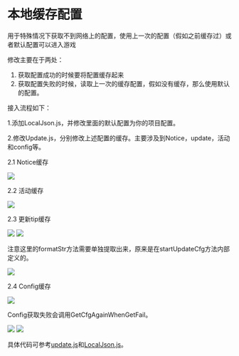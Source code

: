 # 本地缓存配置
用于特殊情况下获取不到网络上的配置，使用上一次的配置（假如之前缓存过）或者默认配置可以进入游戏

修改主要在于两处：
1. 获取配置成功的时候要将配置缓存起来
2. 获取配置失败的时候，读取上一次的缓存配置，假如没有缓存，那么使用默认的配置。

接入流程如下：

1.添加LocalJson.js，并修改里面的默认配置为你的项目配置。

2.修改Update.js，分别修改上述配置的缓存。主要涉及到Notice，update，活动和config等。

2.1 Notice缓存

![](img22/img22_0.png)

2.2 活动缓存

![](img22/img22_1.png)

2.3 更新tip缓存

![](img22/img22_2.png)
![](img22/img22_3.png)

注意这里的formatStr方法需要单独提取出来，原来是在startUpdateCfg方法内部定义的。

![](img22/img22_4.png)

2.4 Config缓存

![](img22/img22_5.png)

Config获取失败会调用GetCfgAgainWhenGetFail。

![](img22/img22_6.png)
![](img22/img22_7.png)


具体代码可参考[update.js](img22/update.js)和[LocalJson.js](img22/LocalJson.js)。



